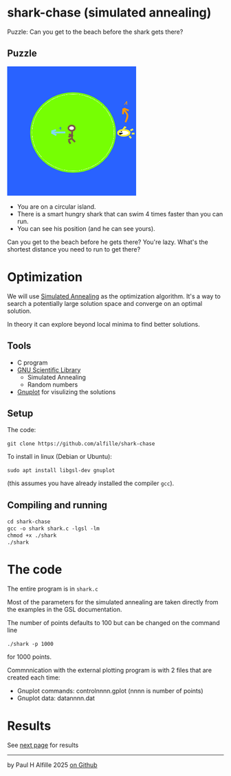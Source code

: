 # shark-chase (simulated annealing)
Puzzle: Can you get to the beach before the shark gets there? 

## Puzzle

![picture](picture.png)

* You are on a circular island.
* There is a smart hungry shark that can swim 4 times faster than you can run. 
* You can see his position (and he can see yours).

Can you get to the beach before he gets there?
You're lazy. What's the shortest distance you need to run to get there?

# Optimization

We will use [Simulated Annealing](https://en.wikipedia.org/wiki/Simulated_annealing) as the optimization algorithm. It's a way to search a potentially large solution space and converge on an optimal solution.

In theory it can explore beyond local minima to find better solutions.

## Tools

* C program
* [GNU Scientific Library](https://www.gnu.org/software/gsl/doc/html/siman.html)
  * Simulated Annealing
  * Random numbers
* [Gnuplot](http://gnuplot.info/) for visulizing the solutions

## Setup
The code:

`git clone https://github.com/alfille/shark-chase`

To install in linux (Debian or Ubuntu):

`sudo apt install libgsl-dev gnuplot`

(this assumes you have already installed the compiler `gcc`).

## Compiling and running
    cd shark-chase
    gcc -o shark shark.c -lgsl -lm
    chmod +x ./shark
    ./shark

# The code

The entire program is in `shark.c`

Most of the parameters for the simulated annealing are taken directly from the examples in the GSL documentation.

The number of points defaults to 100 but can be changed on the command line 

`./shark -p 1000`

for 1000 points.

Commnnication with the external plotting program is with 2 files that are created each time:

* Gnuplot commands: controlnnnn.gplot (nnnn is number of points)
* Gnuplot data: datannnn.dat

# Results

See [next page](README5.md) for results

-----------
by Paul H Alfille 2025
[on Github](https://github.com/alfille/shark-chase)

